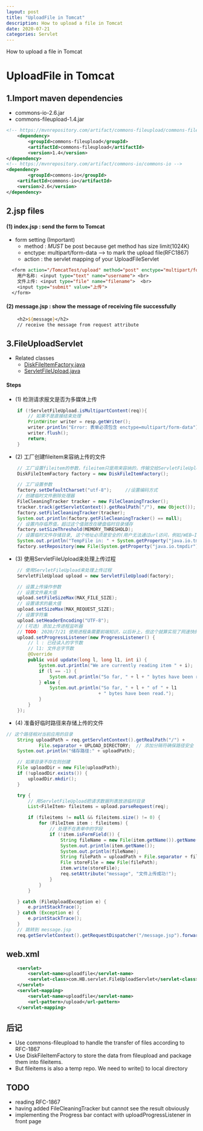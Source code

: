 ```yaml
---
layout: post
title: "UploadFile in Tomcat"
description: How to upload a file in Tomcat
date: 2020-07-21
categories: Servlet
---
```

How to upload a file in Tomcat

# UploadFile in Tomcat

## 1.Import maven dependencies

- commons-io-2.6.jar
- commons-fileupload-1.4.jar

```xml
<!-- https://mvnrepository.com/artifact/commons-fileupload/commons-fileupload -->
    <dependency>
        <groupId>commons-fileupload</groupId>
        <artifactId>commons-fileupload</artifactId>
        <version>1.4</version>
</dependency>
<!-- https://mvnrepository.com/artifact/commons-io/commons-io -->
<dependency>
        <groupId>commons-io</groupId>
    <artifactId>commons-io</artifactId>
    <version>2.6</version>
</dependency>
```

## 2.jsp files

#### (1) index.jsp : send the form to Tomcat

- form setting (Important)
    - method : _MUST_ be post because get method has size limit(1024K)
    - enctype: multipart/form-data --> to mark the upload file(RFC1867)
    - action : the servlet mapping of your UploadFileServlet

```jsp
  <form action="/TomcatTest/upload" method="post" enctype="multipart/form-data">
    用户名称: <input type="text" name="username"> <br>
    文件上传: <input type="file" name="filename">  <br>
    <input type="submit" value="上传">
  </form>
```

#### (2) message.jsp : show the message of receiving file successfully

```jsp
    <h2>${message}</h2>  
    // receive the message from request attribute
```

## 3.FileUploadServlet

- Related classes
    - [DiskFileItemFactory.java](http://commons.apache.org/proper/commons-fileupload/apidocs/org/apache/commons/fileupload/disk/DiskFileItemFactory.html)
    - [ServletFileUpload.java](http://commons.apache.org/proper/commons-fileupload/apidocs/org/apache/commons/fileupload/servlet/ServletFileUpload.html)

#### Steps

- (1) 检测请求报文是否为多媒体上传

```java
    if (!ServletFileUpload.isMultipartContent(req)){
        // 如果不是直接结束处理
        PrintWriter writer = resp.getWriter();
        writer.println("Error: 表单必须包含 enctype=multipart/form-data");
        writer.flush();
        return;
    }
```

- (2) 工厂创建fileitem来容纳上传的文件

```java
    // 工厂设置fileitem的参数，fileitem只是用来容纳的，传输交给ServletFileUpload
    DiskFileItemFactory factory = new DiskFileItemFactory();

    // 工厂设置参数
    factory.setDefaultCharset("utf-8");     //设置编码方式
    // 创建临时文件删除处理器
    FileCleaningTracker tracker = new FileCleaningTracker();
    tracker.track(getServletContext().getRealPath("/"), new Object());
    factory.setFileCleaningTracker(tracker);
    System.out.println(factory.getFileCleaningTracker() == null);
    // 设置内存临界值，超过这个值就改在硬盘临时目录储存
    factory.setSizeThreshold(MEMORY_THRESHOLD);
    // 设置临时文件存储目录, 这个地址必须是安全的(用户无法通过url访问，例如/WEB—INF/下)
    System.out.println("TempFile in: " + System.getProperty("java.io.tmpdir"));
    factory.setRepository(new File(System.getProperty("java.io.tmpdir")));
```

- (3) 使用ServletFileUpload来处理上传过程

```java
    // 使用ServletFileUpload来处理上传过程
    ServletFileUpload upload = new ServletFileUpload(factory);

    // 设置上传操作参数
    // 设置文件最大值
    upload.setFileSizeMax(MAX_FILE_SIZE);
    // 设置请求的最大值
    upload.setSizeMax(MAX_REQUEST_SIZE);
    // 设置字符集
    upload.setHeaderEncoding("UTF-8");
    // (可选) 添加上传进程监听器
    // TODO: 2020/7/21 使用进程条需要前端知识，以后补上，但这个就算实现了网速快的话很难看见效果
    upload.setProgressListener(new ProgressListener() {
        // l : 已经读入的字节数
        // l1: 文件总字节数
        @Override
        public void update(long l, long l1, int i) {
            System.out.println("We are currently reading item " + i);
            if (l == -1) {
                System.out.println("So far, " + l + " bytes have been read.");
            } else {
                System.out.println("So far, " + l + " of " + l1
                                  + " bytes have been read.");
            }
        }
    });
```

- (4) 准备好临时路径来存储上传的文件

````java
// 这个路径相对当前应用的目录
    String uploadPath = req.getServletContext().getRealPath("/") +
            File.separator + UPLOAD_DIRECTORY;  // 添加分隔符确保路径安全
    System.out.println("储存路径:" + uploadPath);

    // 如果目录不存在则创建
    File uploadDir = new File(uploadPath);
    if (!uploadDir.exists()) {
        uploadDir.mkdir();
    }

    try {
        // 用ServletFileUpload把请求数据列表放进临时目录
        List<FileItem> fileitems = upload.parseRequest(req);

        if (fileitems != null && fileitems.size() != 0) {
            for (FileItem item : fileitems) {
                // 处理不在表单中的字段
                if (!item.isFormField()) {
                    String fileName = new File(item.getName()).getName();
                    System.out.println(item.getName());
                    System.out.println(fileName);
                    String filePath = uploadPath + File.separator + fileName;
                    File storeFile = new File(filePath);
                    item.write(storeFile);
                    req.setAttribute("message", "文件上传成功!");
                }
            }
        }

    } catch (FileUploadException e) {
        e.printStackTrace();
    } catch (Exception e) {
        e.printStackTrace();
    }
    // 跳转到 message.jsp
    req.getServletContext().getRequestDispatcher("/message.jsp").forward(req, resp);
````


## web.xml

```xml
    <servlet>
        <servlet-name>uploadfile</servlet-name>
        <servlet-class>com.HB.servlet.FileUploadServlet</servlet-class>
    </servlet>
    <servlet-mapping>
        <servlet-name>uploadfile</servlet-name>
        <url-pattern>/upload</url-pattern>
    </servlet-mapping>
```

## 后记

- Use commons-fileupload to handle the transfer of files according to RFC-1867
- Use DiskFileItemFactory to store the data from fileupload and 
    package them into fileitems.
- But fileitems is also a temp repo. We need to write() to local directory

## TODO

- reading RFC-1867
- having added FileCleaningTracker but cannot see the result obviously
- implementing the Progress bar contact with uploadProgressListener in front page
